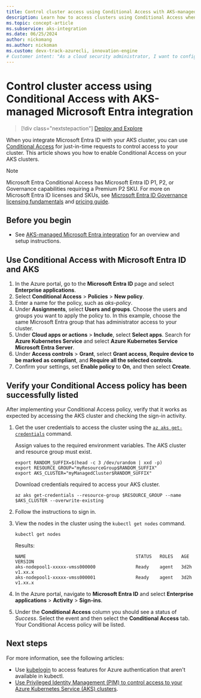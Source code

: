 ```yaml
---
title: Control cluster access using Conditional Access with AKS-managed Microsoft Entra integration
description: Learn how to access clusters using Conditional Access when integrating Microsoft Entra ID in your Azure Kubernetes Service (AKS) clusters.
ms.topic: concept-article
ms.subservice: aks-integration
ms.date: 06/25/2024
author: nickomang
ms.author: nickoman
ms.custom: devx-track-azurecli, innovation-engine
# Customer intent: "As a cloud security administrator, I want to configure Conditional Access for my AKS clusters, so that I can manage access securely and ensure compliance for users accessing the clusters."
---
```


# Control cluster access using Conditional Access with AKS-managed Microsoft Entra integration

> [!div class="nextstepaction"]
> [Deploy and Explore](https://go.microsoft.com/fwlink/?linkid=2333348)

When you integrate Microsoft Entra ID with your AKS cluster, you can use [Conditional Access][aad-conditional-access] for just-in-time requests to control access to your cluster. This article shows you how to enable Conditional Access on your AKS clusters.

> [!NOTE]
> Microsoft Entra Conditional Access has Microsoft Entra ID P1, P2, or Governance capabilities requiring a Premium P2 SKU. For more on Microsoft Entra ID licenses and SKUs, see [Microsoft Entra ID Governance licensing fundamentals][licensing-fundamentals] and [pricing guide][aad-pricing].

## Before you begin

* See [AKS-managed Microsoft Entra integration](./managed-azure-ad.md) for an overview and setup instructions.

## Use Conditional Access with Microsoft Entra ID and AKS

1. In the Azure portal, go to the **Microsoft Entra ID** page and select **Enterprise applications**.
1. Select **Conditional Access** > **Policies** > **New policy**.
1. Enter a name for the policy, such as *aks-policy*.
1. Under **Assignments**, select **Users and groups**. Choose the users and groups you want to apply the policy to. In this example, choose the same Microsoft Entra group that has administrator access to your cluster.
1. Under **Cloud apps or actions** > **Include**, select **Select apps**. Search for **Azure Kubernetes Service** and select **Azure Kubernetes Service Microsoft Entra Server**.
1. Under **Access controls** > **Grant**, select **Grant access**, **Require device to be marked as compliant**, and **Require all the selected controls**.
1. Confirm your settings, set **Enable policy** to **On**, and then select **Create**.

## Verify your Conditional Access policy has been successfully listed

After implementing your Conditional Access policy, verify that it works as expected by accessing the AKS cluster and checking the sign-in activity.

1. Get the user credentials to access the cluster using the [`az aks get-credentials`][az-aks-get-credentials] command.

    Assign values to the required environment variables. The AKS cluster and resource group must exist.

    ```azurecli-interactive
    export RANDOM_SUFFIX=$(head -c 3 /dev/urandom | xxd -p)
    export RESOURCE_GROUP="myResourceGroup$RANDOM_SUFFIX"
    export AKS_CLUSTER="myManagedCluster$RANDOM_SUFFIX"
    ```

    Download credentials required to access your AKS cluster.

    ```azurecli-interactive
    az aks get-credentials --resource-group $RESOURCE_GROUP --name $AKS_CLUSTER --overwrite-existing
    ```

1. Follow the instructions to sign in.

1. View the nodes in the cluster using the `kubectl get nodes` command.

    ```azurecli-interactive
    kubectl get nodes
    ```

    Results:

    <!-- expected_similarity=0.3 -->

    ```output
    NAME                                         STATUS   ROLES   AGE     VERSION
    aks-nodepool1-xxxxx-vmss000000               Ready    agent   3d2h    v1.xx.x
    aks-nodepool1-xxxxx-vmss000001               Ready    agent   3d2h    v1.xx.x
    ```

1. In the Azure portal, navigate to **Microsoft Entra ID** and select **Enterprise applications** > **Activity** > **Sign-ins**.

1. Under the **Conditional Access** column you should see a status of *Success*. Select the event and then select the **Conditional Access** tab. Your Conditional Access policy will be listed.

## Next steps

For more information, see the following articles:

* Use [kubelogin](https://github.com/Azure/kubelogin) to access features for Azure authentication that aren't available in kubectl.
* [Use Privileged Identity Management (PIM) to control access to your Azure Kubernetes Service (AKS) clusters][pim-aks].

<!-- LINKS - External -->
[aad-pricing]: https://azure.microsoft.com/pricing/details/active-directory/

<!-- LINKS - Internal -->
[aad-conditional-access]: /azure/active-directory/conditional-access/overview
[licensing-fundamentals]: /entra/id-governance/licensing-fundamentals
[az-aks-get-credentials]: /cli/azure/aks#az_aks_get_credentials
[pim-aks]: ./privileged-identity-management.md